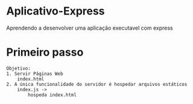# Aplicativo-Express
Aprendendo a desenvolver uma aplicação executavel com express

# Primeiro passo
    Objetivo:
    1. Servir Páginas Web
        index.html
    2. A única funcionalidade do servidor é hospedar arquivos estáticos
        index.js ->
            hospeda index.html